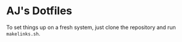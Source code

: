 # AJ's Dotfiles

To set things up on a fresh system, just clone the repository and run
`makelinks.sh`.

